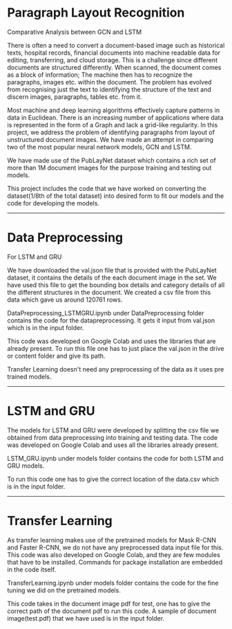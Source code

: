 # Paragraph Layout Recognition
Comparative Analysis between GCN and LSTM 

There is often a need to convert a document-based image such as historical texts, hospital records, financial documents into machine readable data for editing, transferring, and cloud storage. This is a challenge since different documents are structured differently. When scanned, the document comes as a block of information; 
The machine then has to recognize the paragraphs, images etc. within the document. The problem has evolved from recognising just the text to identifying the structure of the text and discern images, paragraphs, tables etc. from it. 

Most machine and deep learning algorithms effectively capture patterns in data in Euclidean.
There is an increasing number of applications where data is represented in the form of a Graph and lack a grid-like regularity.
In this project, we address the problem of identifying paragraphs from layout of unstructured document images. 
We have made an attempt in comparing two of the most popular neural network models, GCN and LSTM.

We have made use of the PubLayNet dataset which contains a rich set of more than 1M document images for the purpose training and testing out models.

This project includes the code that we have worked on converting the dataset(1/8th of the total dataset) into desired form to fit our models and the code for developing the models.

-----------------------------------------------------------------------------------------------------------------------------------------------------------------------

# Data Preprocessing

For LSTM and GRU

We have downloaded the val.json file that is provided with the PubLayNet dataset, it contains the details of the each document image in the set. We have used this file to get the bounding box details and category details of all the different structures in the document.
We created a csv file from this data which gave us around 120761 rows.

DataPreprocessing_LSTMGRU.ipynb under DataPreprocessing folder contains the code for the datapreprocessing. It gets it input from val.json which is in the input folder.

This code was developed on Google Colab and uses the libraries that are already present. To run this file one has to just place the val.json in the drive or content folder and give its path. 

Transfer Learning doesn't need any preprocessing of the data as it uses pre trained models.

-----------------------------------------------------------------------------------------------------------------------------------------------------------------------

# LSTM and GRU

The models for LSTM and GRU were developed by splitting the csv file we obtained from data preprocessing into training and testing data. The code was developed on Google Colab and uses all the libraries already present. 

LSTM_GRU.ipynb under models folder contains the code for both LSTM and GRU models.

To run this code one has to give the correct location of the data.csv which is in the input folder.

-----------------------------------------------------------------------------------------------------------------------------------------------------------------------

# Transfer Learning

As transfer learning makes use of the pretrained models for Mask R-CNN and Faster R-CNN, we do not have any preprocessed data input file for this. 
This code was also developed on Google Colab, and they are few modules that have to be installed. Commands for package installation are embedded in the code itself.

TransferLearning.ipynb under models folder contains the code for the fine tuning we did on the pretrained models.

This code takes in the document image pdf for test, one has to give the correct path of the document pdf to run this code.
A sample of document image(test.pdf) that we have used is in the input folder.

